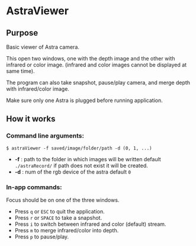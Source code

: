 # AstraViewer

## Purpose

Basic viewer of Astra camera.

This open two windows, one with the depth image and the other with infrared or color image. (infrared and color images cannot be displayed at same time).

The program can also take snapshot, pause/play camera, and merge depth with infrared/color image.

Make sure only one Astra is plugged before running application.

## How it works

### Command line arguments:

```
$ astraViewer -f saved/image/folder/path -d (0, 1, ...)
```

* **-f** : path to the folder in which images will be written default `./astraRecord/` if path does not exist it will be created.
* **-d** : num of the rgb device of the astra default `0`

### In-app commands:

Focus should be on one of the three windows.

 * Press `q` or `ESC` to quit the application.
 * Press `r` or `SPACE` to take a snapshot.
 * Press `i` to switch between infrared and color (default) stream.
 * Press `m` to merge infrared/color into depth.
 * Press `p` to pause/play.